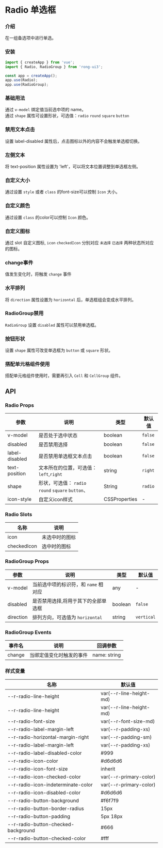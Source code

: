 # Radio 单选框


<div class="card">

### 介绍

在一组备选项中进行单选。

</div>




<div class="card">

### 安装

``` ts
import { createApp } from 'vue';
import { Radio, RadioGroup } from 'rong-ui3';

const app = createApp();
app.use(Radio);
app.use(RadioGroup);
```

</div>



<div class="card">

### 基础用法
通过 `v-model` 绑定值当前选中项的 name。  
通过 `shape` 属性可设置形状，可选值：`radio` `round` `square` `button`
<script setup>
  import Base from './demo/Base.vue?raw'
</script>
<HljsBlock :code="Base"></HljsBlock>

</div>



<div class="card">

### 禁用文本点击
设置 label-disabled 属性后，点击图标以外的内容不会触发单选框切换。
<script setup>
  import LabelDisabled from './demo/LabelDisabled.vue?raw'
</script>
<HljsBlock :code="LabelDisabled"></HljsBlock>

</div>




<div class="card">

### 左侧文本
将 text-position 属性设置为 'left'，可以将文本位置调整到单选框左侧。
<script setup>
  import TextPosition from './demo/TextPosition.vue?raw'
</script>
<HljsBlock :code="TextPosition"></HljsBlock>

</div>



<div class="card">

### 自定义大小
通过设置 `style` 或者 `class` 的font-size可以控制 `Icon` 大小。 
<script setup>
  import CustomSize from './demo/CustomSize.vue?raw'
</script>
<HljsBlock :code="CustomSize"></HljsBlock>

</div>



<div class="card">

### 自定义颜色
通过设置 `class` 的color可以控制 `Icon` 颜色。 
<script setup>
  import CustomColor from './demo/CustomColor.vue?raw'
</script>
<HljsBlock :code="CustomColor"></HljsBlock>

</div>



<div class="card">

### 自定义图标
通过 slot 自定义图标, `icon` `checkedIcon` 分别对应 `未选择` `已选择`  两种状态所对应的图标。
<script setup>
  import IconSlot from './demo/IconSlot.vue?raw'
</script>
<HljsBlock :code="IconSlot"></HljsBlock>

</div>



<div class="card">

### change事件
值发生变化时，将触发 `change` 事件
<script setup>
  import Event from './demo/Event.vue?raw'
</script>
<HljsBlock :code="Event"></HljsBlock>

</div>



<div class="card">

### 水平排列
将 `direction` 属性设置为 `horizontal` 后，单选框组会变成水平排列。
<script setup>
  import Direction from './demo/Direction.vue?raw'
</script>
<HljsBlock :code="Direction"></HljsBlock>

</div>


<div class="card">

### RadioGroup禁用
`RadioGroup` 设置 `disabled` 属性可以禁用单选框。
<script setup>
  import GroupDisabled from './demo/GroupDisabled.vue?raw'
</script>
<HljsBlock :code="GroupDisabled"></HljsBlock>

</div>




<div class="card">

### 按钮形状
设置 `shape` 属性可改变单选框为 `button` 或 `square` 形状。
<script setup>
  import Shape from './demo/Shape.vue?raw'
</script>
<HljsBlock :code="Shape"></HljsBlock>

</div>



<div class="card">

### 搭配单元格组件使用
搭配单元格组件使用时，需要再引入 `Cell` 和 `CellGroup` 组件。
<script setup>
  import CellGroup from './demo/CellGroup.vue?raw'
</script>
<HljsBlock :code="CellGroup"></HljsBlock>

</div>


## API


<div class="card">

### Radio Props

| 参数           | 说明                                            | 类型          | 默认值  |
|----------------|-----------------------------------------------|---------------|---------|
| v-model        | 是否处于选中状态                                | boolean       | `false` |
| disabled       | 是否禁用选择                                    | boolean       | `false` |
| label-disabled | 是否禁用单选框文本点击                          | boolean       | `false` |
| text-position  | 文本所在的位置，可选值：`left`,`right`            | string        | `right` |
| shape          | 形状，可选值： `radio` `round` `square` `button`、 | String        | `radio` |
| icon-style     | 自定义icon样式                                  | CSSProperties | -       |

</div>



<div class="card">

### Radio Slots
| 名称          | 说明           |
|---------------|--------------|
| icon          | 未选中时的图标 |
| checkedIcon   | 选中时的图标   |

</div>



<div class="card">

### RadioGroup Props
| 参数      | 说明                                                           | 类型    | 默认值     |
|-----------|--------------------------------------------------------------|---------|------------|
| v-model   | 当前选中项的标识符，和 `name` 相对应                            | any   | -          |
| disabled  | 是否禁用选择,将用于其下的全部单选框                            | boolean | `false`    |
| direction | 排列方向，可选值为 `horizontal`                                 | string  | `vertical` |

</div>




<div class="card">

### RadioGroup Events

| 事件名 | 说明                     | 回调参数     |
|--------|------------------------|--------------|
| change | 当绑定值变化时触发的事件 | name: string |

</div>




<div class="card">

### 样式变量

| 名称                                   | 默认值                  |
|----------------------------------------|-------------------------|
| --r-radio-line-height               | var(--r-line-height-md) |
| --r-radio-line-height               | var(--r-line-height-md) |
| --r-radio-font-size                 | var(--r-font-size-md)   |
| --r-radio-label-margin-left         | var(--r-padding-xs)     |
| --r-radio-horizontal-margin-right   | var(--r-padding-sm)     |
| --r-radio-label-margin-left         | var(--r-padding-xs)     |
| --r-radio-label-disabled-color      | #999                    |
| --r-radio-icon-color                | #d6d6d6                 |
| --r-radio-icon-font-size            | inherit                 |
| --r-radio-icon-checked-color        | var(--r-primary-color)  |
| --r-radio-icon-indeterminate-color  | var(--r-primary-color)  |
| --r-radio-icon-disabled-color       | #d6d6d6                 |
| --r-radio-button-background         | #f6f7f9                 |
| --r-radio-button-border-radius      | 15px                    |
| --r-radio-button-padding            | 5px 18px                |
| --r-radio-button-checked-background | #666                    |
| --r-radio-button-checked-color      | #fff                    |

</div>